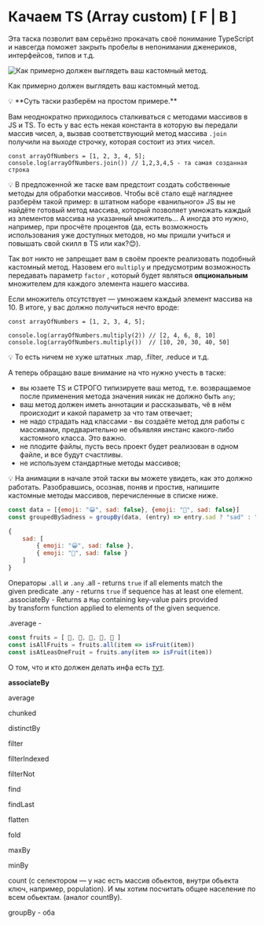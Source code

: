 # Качаем TS (Array custom) [ F | B ]

Эта таска позволит вам серьёзно прокачать своё понимание TypeScript и навсегда поможет закрыть пробелы в непонимании дженериков, интерфейсов, типов и т.д. 

![Как примерно должен выглядеть ваш кастомный метод.](https://s3-us-west-2.amazonaws.com/secure.notion-static.com/461e3973-ffea-4d0d-bd4a-46c4d74fb911/ezgif.com-gif-maker_(11).gif)

Как примерно должен выглядеть ваш кастомный метод.

<aside>
💡 **Суть таски разберём на простом примере.**

Вам неоднократно приходилось сталкиваться с методами массивов в JS и TS. То есть  у вас есть некая константа в которую вы передали массив чисел, а, вызвав соответствующий метод массива `.join` получили на выходе строчку, которая состоит из этих чисел.

```tsx
const arrayOfNumbers = [1, 2, 3, 4, 5];
console.log(arrayOfNumbers.join()) // 1,2,3,4,5 - та самая созданная строка
```

</aside>

<aside>
💡 В предложенной же таске вам предстоит создать собственные методы для обработки массивов. Чтобы всё стало ещё нагляднее разберём такой пример: в штатном наборе «ванильного» JS вы не найдёте готовый метод массива, который позволяет умножать каждый из элементов массива на указанный множитель… А иногда это нужно, например, при просчёте процентов (да, есть возможность использования уже доступных методов, но мы пришли учиться и повышать свой скилл в TS или как?😊).

Так вот никто не запрещает вам в своём проекте реализовать подобный кастомный метод. Назовем его `multiply` и предусмотрим возможность передавать параметр `factor` , который будет являться **опциональным** множителем для каждого элемента нашего массива.

Если множитель отсутствует — умножаем каждый элемент массива на 10. В итоге, у вас должно получиться нечто вроде:

</aside>

```tsx
const arrayOfNumbers = [1, 2, 3, 4, 5];

console.log(arrayOfNumbers.multiply(2)) // [2, 4, 6, 8, 10]
console.log(arrayOfNumbers.multiply())  // [10, 20, 30, 40, 50]
```

<aside>
💡 То есть ничем не хуже штатных .map, .filter, .reduce и т.д.

А теперь обращаю ваше внимание на что нужно учесть в таске:
- вы юзаете TS и СТРОГО типизируете ваш метод, т.е. возвращаемое после применения метода значения никак не должно быть `any`;
- ваш метод должен иметь аннотации и рассказывать, чё в нём происходит и какой параметр за что там отвечает;
- не надо страдать над классами - вы создаёте метод для работы с массивами, предварительно не объявляя инстанс какого-либо кастомного класса. Это важно.
- не плодите файлы, пусть весь проект будет реализован в одном файле, и все будут счастливы.
- не используем стандартные методы массивов;

</aside>

<aside>
💡 На анимации в начале этой таски вы можете увидеть, как это должно работать. Разобравшись, осознав, поняв и простив, напишите кастомные методы массивов, перечисленные в списке ниже.

</aside>

```jsx
const data = [{emoji: "😀", sad: false}, {emoji: "🥲", sad: false}]
const groupedBySadness = groupBy(data, (entry) => entry.sad ? "sad" : "happy")

{
	sad: [
		{ emoji: "😀", sad: false },
		{ emoji: "🥲", sad: false }
	]
}
```

Операторы `.all` и `.any`
.all - returns `true` if all elements match the given predicate
.any - returns `true` if sequence has at least one element.
.associateBy - Returns a `Map` containing key-value pairs provided by transform function applied to elements of the given sequence.

.average - 

```jsx
const fruits = [ 🍏, 🍎, 🍐, 🍊, 🍌 ]
const isAllFruits = fruits.all(item => isFruit(item))
const isAtLeasOneFruit = fruits.any(item => isFruit(item))
```

О том, что и кто должен делать инфа есть [тут](https://kotlinlang.org/api/latest/jvm/stdlib/kotlin.sequences/any.html).

**associateBy**

average

chunked

distinctBy

filter

filterIndexed

filterNot

find

findLast

flatten

fold

maxBy

minBy

count (с селектором — у нас есть массив обьектов, внутри обьекта ключ, например, population). И мы хотим посчитать общее население по всем обьектам. (аналог countBy).

groupBy - оба